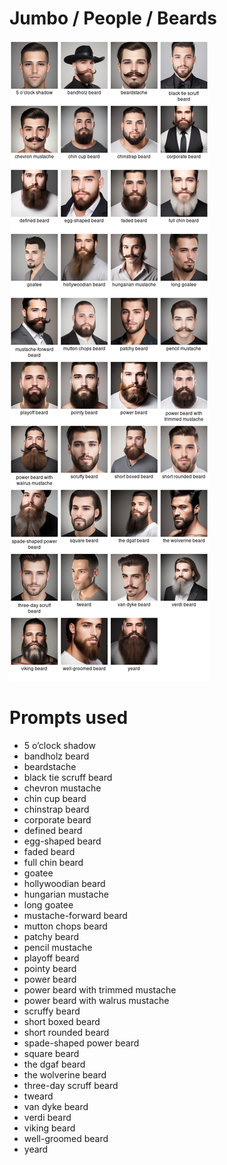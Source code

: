 # Jumbo / People / Beards

![Jumbo / People / Beards Stable Diffusion prompt examples](montage.png 'Jumbo / People / Beards Stable Diffusion prompt examples')

# Prompts used
- 5 o’clock shadow
- bandholz beard
- beardstache
- black tie scruff beard
- chevron mustache
- chin cup beard
- chinstrap beard
- corporate beard
- defined beard
- egg-shaped beard
- faded beard
- full chin beard
- goatee
- hollywoodian beard
- hungarian mustache
- long goatee
- mustache-forward beard
- mutton chops beard
- patchy beard
- pencil mustache
- playoff beard
- pointy beard
- power beard
- power beard with trimmed mustache
- power beard with walrus mustache
- scruffy beard
- short boxed beard
- short rounded beard
- spade-shaped power beard
- square beard
- the dgaf beard
- the wolverine beard
- three-day scruff beard
- tweard
- van dyke beard
- verdi beard
- viking beard
- well-groomed beard
- yeard



